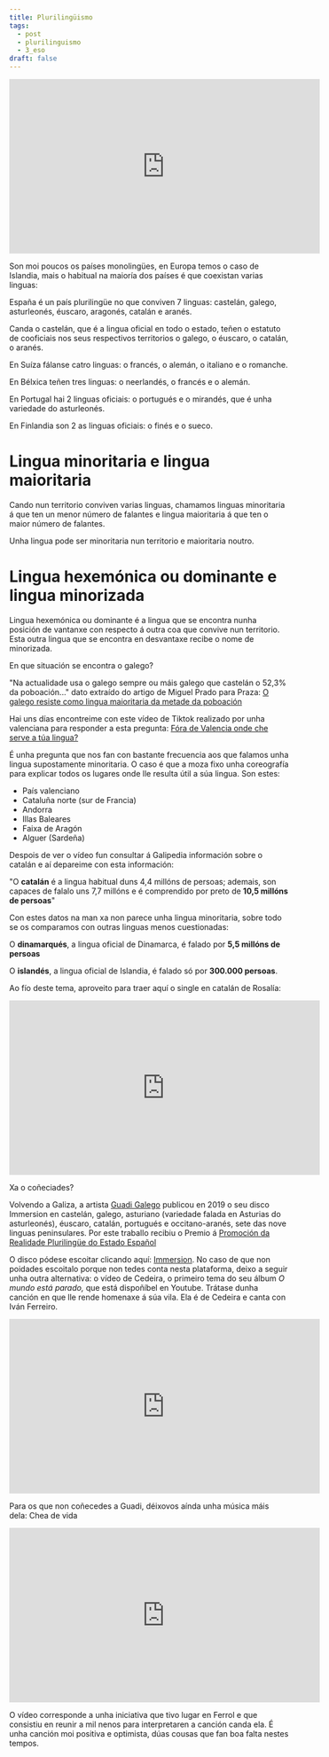 ```yaml
---
title: Plurilingüismo
tags:
  - post
  - plurilinguismo
  - 3_eso
draft: false
---
```

<iframe width="560" height="315" src="https://www.youtube.com/embed/Gd9wSXraYaM" title="YouTube video player" frameborder="0" allow="accelerometer; autoplay; clipboard-write; encrypted-media; gyroscope; picture-in-picture" allowfullscreen></iframe>

Son moi poucos os países monolingües, en Europa temos o caso de Islandia, mais o habitual na maioría dos países é que coexistan varias linguas:

España é un país plurilingüe no que conviven 7 linguas: castelán, galego, asturleonés, éuscaro, aragonés, catalán e aranés.

Canda o castelán, que é a lingua oficial en todo o estado, teñen o estatuto de cooficiais nos seus respectivos territorios o galego, o éuscaro, o catalán, o aranés.

En Suíza fálanse catro linguas: o francés, o alemán, o italiano e o romanche.

En Bélxica teñen tres linguas: o neerlandés, o francés e o alemán.

En Portugal hai 2 linguas oficiais: o portugués e o mirandés, que é unha variedade do asturleonés.

En Finlandia son 2 as linguas oficiais: o finés e o sueco.

# Lingua minoritaria e lingua maioritaria

Cando nun territorio conviven varias linguas, chamamos linguas minoritaria á que ten un menor número de falantes e lingua maioritaria á que ten o maior número de falantes.

Unha lingua pode ser minoritaria nun territorio e maioritaria noutro.

# Lingua hexemónica ou dominante e lingua minorizada

Lingua hexemónica ou dominante é a lingua que se encontra nunha posición de vantanxe con respecto á outra coa que convive nun territorio. Esta outra lingua que se encontra en desvantaxe recibe o  nome de minorizada.

En que situación se encontra o galego?

"Na actualidade usa o galego sempre ou máis galego que castelán o 52,3% da poboación..." dato
extraído do artigo de Miguel Prado para Praza: [O galego resiste como lingua maioritaria da metade
da poboación](https://praza.gal/acontece/o-galego-resiste-como-lingua-maioritaria-da-metade-da-poboacion)


Hai uns días encontreime con este vídeo de Tiktok realizado por unha valenciana para responder a
esta pregunta:
[Fóra de Valencia onde che serve a túa lingua?](https://www.tiktok.com/@redeula_/video/6899137134800784642?lang=en)

É unha pregunta que nos fan con bastante frecuencia aos que falamos unha lingua supostamente minoritaria. O caso é que a moza fixo unha coreografía para explicar todos os lugares onde lle resulta útil a súa lingua. Son estes:

* País valenciano
* Cataluña norte (sur de Francia)
* Andorra
* Illas Baleares
* Faixa de Aragón
* Alguer (Sardeña)

Despois de ver o vídeo fun consultar á Galipedia información sobre o catalán e aí depareime con esta información:

"O **catalán** é a lingua habitual duns 4,4 millóns de persoas; ademais, son capaces de falalo uns 7,7 millóns e é comprendido por preto de **10,5 millóns de persoas**"


Con estes datos na man xa non parece unha lingua minoritaria, sobre todo se os comparamos con
outras linguas menos cuestionadas:


O **dinamarqués**, a lingua oficial de Dinamarca, é falado por **5,5 millóns de persoas**


O **islandés**, a lingua oficial de Islandia, é falado só por **300.000 persoas**.

Ao fío deste tema, aproveito para traer aquí o single en catalán de Rosalía:

<iframe width="560" height="315" src="https://www.youtube.com/embed/eQCpjOBJ5UQ" title="YouTube video player" frameborder="0" allow="accelerometer; autoplay; clipboard-write; encrypted-media; gyroscope; picture-in-picture" allowfullscreen></iframe>

Xa o coñeciades?

Volvendo a Galiza, a artista [Guadi Galego](https://gl.wikipedia.org/wiki/Guadi_Galego) publicou en 2019 o seu disco Immersion en castelán, galego, asturiano (variedade falada en Asturias do asturleonés), éuscaro, catalán, portugués e occitano-aranés, sete das nove linguas peninsulares. Por este traballo recibiu o Premio á [Promoción da Realidade Plurilingüe do Estado Español](https://www.nosdiario.gal/articulo/cultura/guadi-galego-premio-promocion-da-realidade-plurilingue-estado-espanol/20191121112437087186.html)

O disco pódese escoitar clicando aquí: [Immersion](https://open.spotify.com/album/22govFGOMzXM7YcMu2ApBK?autoplay=true&v=L). No caso de que non poidades escoitalo porque non tedes conta nesta plataforma, deixo a seguir unha outra alternativa: o vídeo de Cedeira, o primeiro tema do seu álbum *O mundo está parado,* que está dispoñíbel en Youtube. Trátase dunha canción en que lle rende homenaxe á súa vila. Ela é de Cedeira e canta con Iván Ferreiro.

<iframe width="560" height="315" src="https://www.youtube.com/embed/XgTpsuk8zYo" title="YouTube video player" frameborder="0" allow="accelerometer; autoplay; clipboard-write; encrypted-media; gyroscope; picture-in-picture" allowfullscreen></iframe>

Para os que non coñecedes a Guadi, déixovos aínda unha música máis dela: Chea de vida

<iframe width="560" height="315" src="https://www.youtube.com/embed/6K8imYXul4c" title="YouTube video player" frameborder="0" allow="accelerometer; autoplay; clipboard-write; encrypted-media; gyroscope; picture-in-picture" allowfullscreen></iframe>

O vídeo corresponde a unha iniciativa que tivo lugar en Ferrol e que consistiu en reunir a mil nenos para interpretaren a canción canda ela. É unha canción moi positiva e optimista, dúas cousas que fan boa falta nestes tempos.